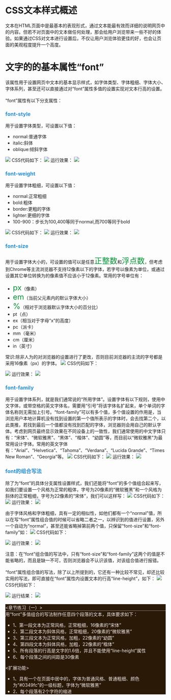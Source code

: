 <h1>CSS文本样式概述</h1>
文本在HTML页面中是最基本的表现形式，通过文本能最有效而详细的说明网页中的内容。但若不对页面中的文本做任何处理，那会给用户浏览带来一些不好的体验。如果通过CSS对文本进行设置后，不仅让用户浏览体验更佳的好，也会让页面的美观程度提升一个高度。
<h1>文字的的基本属性“font”</h1>
该属性用于设置网页中文本的基本显示样式，如字体类型、字体粗细、字体大小、字体系列，甚至还可以直接通过对“font”属性多值的设置实现对文本行高的设置。<br><br>
“font”属性有以下分支属性：
<h3 style="font-sze:16px;color:#2a90d1;">font-style</h3>
用于设置字体类型，可设置以下值：

- normal:普通字体
- italic:斜体
- oblique:倾斜字体
<img src="./images/code-css-022.jpg">
CSS代码如下：
<img src="./images/code-css-023.jpg">
运行效果：

<img src="./images/code-css-023(1).png">
<h3 style="font-sze:16px;color:#2a90d1;">font-weight</h3>
用于设置字体粗细，可设置以下值：

- normal:正常粗细
- bold:粗体
- border:更粗的字体
- lighter:更细的字体
- 100-900：步长为100,400等同于normal,而700等同于bold
<img src="./images/code-css-024.jpg">
CSS代码如下：
<img src="./images/code-css-025.jpg">
运行效果：

<img src="./images/code-css-025(1).png">
<h3 style="font-sze:16px;color:#2a90d1;">font-size</h3>
用于设置字体大小的，可设置的值可以是任意<span style="font-size: 24px;color: #0b933b;">正整数</span>和<span style="font-size: 24px;color: #0b933b;">浮点数</span>，但考虑到Chrome等主流浏览器不支持12像素以下的字体，若字号以像素为单位，或通过设置其它单位转换为的像素值不应该小于12像素。常用的字号单位有：

- <span style="font-size: 24px;color: #0b933b;">px</span>（像素）
- <span style="font-size: 24px;color: #0b933b;">em</span>（当前父元素内的默认字体大小）
- <span style="font-size: 24px;color: #0b933b;">%</span>（相对于浏览器默认字体大小的百分比）
- pt（点）
- ex（相当对于字母“x”的高度）
- pc（派卡）
- mm（毫米）
- cm（厘米）
- in（英寸）

常识:除非人为的对浏览器的设置进行了更改，否则目前浏览器的主流的字号都是采用16像素（px）的字体。
<img src="./images/code-css-026.jpg">
CSS代码如下：

<img src="./images/code-css-027.jpg">
运行效果：
<img src="./images/code-css-027(1).png">
<h3 style="font-sze:16px;color:#2a90d1;">font-family</h3>
用于设置字体系列，就是我们通常说的“所用字体”。设置字体有以下规则，使用中文字体，或带空格的英文字体名，需要用“引号”将该字体名扩起来，单个单词的字体名称则无需加上引号。“font-family”可以有多个值，多个值设置的作用是，当浏览用户本地计算机没有找到设置的第一个值所表示的字体时，会去找第二个，以此类推，若找到最后一个值都没有找到匹配的字体，浏览器则会用自己的默认字体。考虑到网页最终显示效果在不同设备上的一致性，我们通常使用的中文字体只有：“宋体”、“微软雅黑”、“黑体”、“楷体”、“幼圆”等，而目前以“微软雅黑”为最常用设计字体。常用的英文字体有：“Arial”、“Helvetica”、“Tahoma”、“Verdana”、“Lucida Grande”、“Times New Roman”、“Georgia”等。
<img src="./images/code-css-028.jpg">
CSS代码如下：
<img src="./images/code-css-029.jpg">
运行效果：
<img src="./images/code-css-029(1).png">
<h3 style="font-sze:16px;color:#2a90d1;">font的组合写法</h3>
除了为“font”的具体分支属性设置样式，我们还能将“font”的多个值组合起来写，如我们要设置一个风格为正常的粗体，字号为20像素的“微软雅黑”和一个风格为斜体的正常粗细，字号为22像素的“宋体”，我们可以这样写：
<img src="./images/code-css-030.jpg">
CSS代码如下：
<img src="./images/code-css-031.jpg">
运行效果：
<img src="./images/code-css-031(1).png">

由于字体风格和字体粗细，具有一定的相似性，如他们都有一个“normal”值，所以在写“font”属性组合值的时候可以省略二者之一，以辨识到的值进行设置，另外一个自动为“normal”，甚至还能省略掉第前两个值，只保留“font-size”和“font-family”如：
<img src="./images/code-css-032.jpg">
CSS代码如下：

<img src="./images/code-css-033.jpg">
运行效果：
<img src="./images/code-css-033(1).png">

注意：在“font”组合值的写法中，只有“font-size”和“font-family”这两个的值是不能省略的，而且是缺一不可，否则浏览器会不认识该值，对该组合值进行报错。<br><br>
“font”属性组合值的写法，除了以上所提到的，它还有一种比较不常见，却还比较实用的写法，即可直接在“font”属性内设置文本的行高“line-height”，如下：
<img src="./images/code-css-034.jpg">
CSS代码如下：

<img src="./images/code-css-035.jpg">
运行结果：
<img src="./images/code-css-035(1).png"><br><br>
<section style="background-color: #2a1907;color: #f2ebe7;">
<章节练习（一）>
<div style="border-bottom: 1px dotted #fff;"></div>
用“font”多值组合的写法制作任意四个段落的文本，具体要求如下：

- 1、第一段文本为正常风格，正常粗细，16像素的“宋体”
- 2、第二段文本为斜体风格，正常粗细，20像素的“微软雅黑”
- 3、第三段文本为正常风格，加粗，22像素的“幼圆”
- 4、第四段文本为斜体风格，加粗，22像素的“楷体”
- 5、所有段落的行高是文字的1.6倍，并且不能使用“line-height”属性
- 6、每个段落之间的间距是30像素

<扩展功能>

- 1、具有一个在页面中居中的，字体为普通风格、普通粗细、颜色为“#0349fc”的一级标题，字体为“微软雅黑”
- 2、每个段落有2个字符的缩进
</section>
